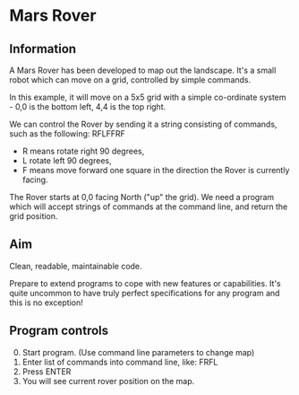 # Mars Rover

## Information

A Mars Rover has been developed to map out the landscape. It's a small robot which can move on a grid, controlled by simple commands.

In this example, it will move on a 5x5 grid with a simple co-ordinate system - 0,0 is the bottom left, 4,4 is the top right.

We can control the Rover by sending it a string consisting of commands, such as the following: RFLFFRF

- R means rotate right 90 degrees, 
- L rotate left 90 degrees, 
- F means move forward one square in the direction the Rover is currently facing. 

The Rover starts at 0,0 facing North ("up" the grid). We need a program which will accept strings of commands at the command line, and return the grid position.

## Aim

Clean, readable, maintainable code.

Prepare to extend programs to cope with new features or capabilities. It's quite uncommon to have truly perfect specifications for any program and this is no exception!

## Program controls

0. Start program. (Use command line parameters to change map)
0. Enter list of commands into command line, like: FRFL
0. Press ENTER
0. You will see current rover position on the map.

